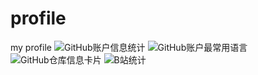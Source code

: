 # profile
my profile
![GitHub账户信息统计](https://github-stats.ubrong.com/api?username=w623377&show_icons=true&theme=tokyonight)
![GitHub账户最常用语言](https://github-stats.ubrong.com/api/top-langs/?username=w623377&layout=compact&theme=tokyonight)
![GitHub仓库信息卡片](https://github-stats.ubrong.com/api/pin/?username=w623377&repo=MyCommunity&theme=dark)
![B站统计](https://stats.justsong.cn/api/bilibili/?id=668432859&theme=dark)
